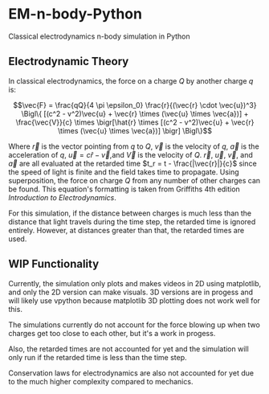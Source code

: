 # EM-n-body-Python
Classical electrodynamics n-body simulation in Python

## Electrodynamic Theory
In classical electrodynamics, the force on a charge $Q$ by another charge $q$ is:
```math
\vec{F} = \frac{qQ}{4 \pi \epsilon_0} \frac{r}{(\vec{r} \cdot \vec{u})^3} \Bigl\{ [(c^2 - v^2)\vec{u} + \vec{r} \times (\vec{u} \times \vec{a})] + \frac{\vec{V}}{c} \times \bigr[\hat{r} \times [(c^2 - v^2)\vec{u} + \vec{r} \times (\vec{u} \times \vec{a})]   \bigr] \Bigl\}
```

Where $\vec{r}$ is the vector pointing from $q$ to $Q$, $\vec{v}$ is the velocity of $q$, $\vec{a}$ is the acceleration of $q$, $\vec{u} = c\hat{r} - \vec{v}$,and $\vec{V}$ is the velocity of $Q$. $\vec{r}$, $\vec{u}$, $\vec{v}$, and $\vec{a}$ are all evaluated at the retarded time $t_r = t - \frac{|\vec{r}|}{c}$ since the speed of light is finite and the field takes time to propagate. Using superposition, the force on charge $Q$ from any number of other charges can be found. This equation's formatting is taken from Griffiths 4th edition *Introduction to Electrodynamics*.  

For this simulation, if the distance between charges is much less than the distance that light travels during the time step, the retarded time is ignored entirely. However, at distances greater than that, the retarded times are used. 

## WIP Functionality
Currently, the simulation only plots and makes videos in 2D using matplotlib, and only the 2D version can make visuals. 3D versions are in progess and will likely use vpython because matplotlib 3D plotting does not work well for this.

The simulations currently do not account for the force blowing up when two charges get too close to each other, but it's a work in progess.

Also, the retarded times are not accounted for yet and the simulation will only run if the retarded time is less than the time step.

Conservation laws for electrodynamics are also not accounted for yet due to the much higher complexity compared to mechanics.
